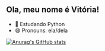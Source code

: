## Ola, meu nome é Vitória!

- 🌱 Estudando Python
- 😄 Pronouns: ela/dela

[![Anurag's GitHub stats](https://github-readme-stats.vercel.app/api?username=vitoriariserio)](https://github.com/vitoriariserio/github-readme-stats)
